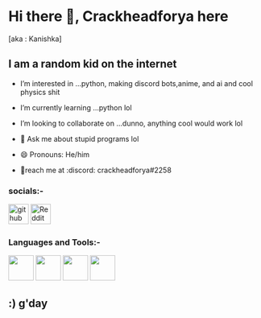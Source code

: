 # Hi there 👋, Crackheadforya here
[aka : Kanishka]
## I am a random kid on the internet
- I’m interested in ...python, making discord bots,anime, and ai and cool physics shit
- I’m currently learning ...python lol
- I’m looking to collaborate on ...dunno, anything cool would work lol

- 💬 Ask me about stupid programs lol 
- 😄 Pronouns: He/him 
- 🎇reach me at :discord: crackheadforya#2258

### socials:-
[<img src='https://cdn.jsdelivr.net/npm/simple-icons@3.0.1/icons/github.svg' alt='github' height='40'>](https://github.com/crackheadforya)  [<img src='https://cdn.jsdelivr.net/npm/simple-icons@3.0.1/icons/reddit.svg' alt='Reddit' height='40'>](https://www.reddit.com/user/magnalexfierrochase)  

### Languages and Tools:-
<image src="https://user-images.githubusercontent.com/85007320/121510310-21769980-ca05-11eb-8654-7e412d798a4c.png" width="50" height="50"> <image src="https://user-images.githubusercontent.com/85007320/121511042-e032b980-ca05-11eb-814b-373e079dffcb.png" width="50" height="50">  <image src="https://user-images.githubusercontent.com/85007320/121511410-3869bb80-ca06-11eb-877a-2fd9f2c223a5.png" width="50" height="50">   <image src="https://user-images.githubusercontent.com/85007320/121512349-3e13d100-ca07-11eb-9284-0c442d6d89a5.png" width="50" hight="50">
  
  ## :) g'day
